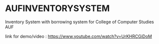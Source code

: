 # AUFINVENTORYSYSTEM

Inventory System with borrowing system for College of Computer Studies AUF

link for demo/video : https://www.youtube.com/watch?v=UrKHRCGiDoM
